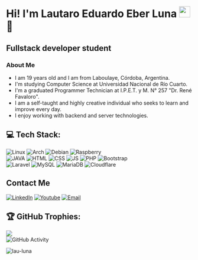 <h1>Hi! I'm Lautaro Eduardo Eber Luna <img src="https://raw.githubusercontent.com/iampavangandhi/iampavangandhi/master/gifs/Hi.gif" width="30px"> 🚀</h1>
<h2>Fullstack developer student</h2>

### About Me
- I am 19 years old and I am from Laboulaye, Córdoba, Argentina.
- I'm studying Computer Science at Universidad Nacional de Río Cuarto.
- I'm a graduated Programmer Technician at I.P.E.T. y M. N° 257 "Dr. René Favaloro".
- I am a self-taught and highly creative individual who seeks to learn and improve every day.
- I enjoy working with backend and server technologies.

## 💻 Tech Stack:
![Linux](https://img.shields.io/badge/Linux-FCC624?style=for-the-badge&logo=linux&logoColor=black)
![Arch](https://img.shields.io/badge/Arch_Linux-1793D1?style=for-the-badge&logo=arch-linux&logoColor=white)
![Debian](https://img.shields.io/badge/Debian-A81D33?style=for-the-badge&logo=debian&logoColor=white)
![Raspberry](https://img.shields.io/badge/Raspberry%20Pi-A22846?style=for-the-badge&logo=Raspberry%20Pi&logoColor=white)
<br>
![JAVA](https://img.shields.io/badge/Java-ED8B00?style=for-the-badge&logo=openjdk&logoColor=white)
![HTML]( 	https://img.shields.io/badge/HTML5-E34F26?style=for-the-badge&logo=html5&logoColor=white)
![CSS](https://img.shields.io/badge/CSS3-1572B6?style=for-the-badge&logo=css3&logoColor=white)
![JS](https://img.shields.io/badge/JavaScript-F7DF1E?style=for-the-badge&logo=javascript&logoColor=black)
![PHP](https://img.shields.io/badge/PHP-777BB4?style=for-the-badge&logo=php&logoColor=white)
![Bootstrap](https://img.shields.io/badge/Bootstrap-563D7C?style=for-the-badge&logo=bootstrap&logoColor=white)
<br>
![Laravel](https://img.shields.io/badge/Laravel-FF2D20?style=for-the-badge&logo=laravel&logoColor=white)
![MySQL](https://img.shields.io/badge/MySQL-005C84?style=for-the-badge&logo=mysql&logoColor=white)
![MariaDB](https://img.shields.io/badge/MariaDB-003545?style=for-the-badge&logo=mariadb&logoColor=white)
![Cloudflare](https://img.shields.io/badge/Cloudflare-F38020?style=for-the-badge&logo=Cloudflare&logoColor=white)


## Contact Me
<a href="https://www.linkedin.com/in/lautaro-eduardo-eber-luna-91360b328/"><img alt="LinkedIn" src="https://img.shields.io/badge/LinkedIn-0077B5?style=for-the-badge&logo=linkedin&logoColor=white"></a>
<a href="https://www.youtube.com/@lauluna906"><img alt="Youtube" src="https://img.shields.io/badge/YouTube-FF0000?style=for-the-badge&logo=youtube&logoColor=white"></a>
<a href="lautaroluna906@gmail.com"><img alt="Email" src="https://img.shields.io/badge/Gmail-D14836?style=for-the-badge&logo=gmail&logoColor=white"></a>  

## 🏆 GitHub Trophies:
![](https://github-profile-trophy.vercel.app/?username=lau-luna&theme=darkhub)
<br>
![GitHub Activity](https://github-readme-stats.vercel.app/api?username=lau-luna&show_icons=true)
<p align="left"> <img src="https://komarev.com/ghpvc/?username=lau-luna&label=Profile%20views&color=0e75b6&style=flat" alt="lau-luna" /> </p>
